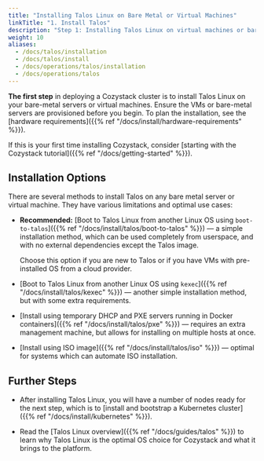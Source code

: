 ```yaml
---
title: "Installing Talos Linux on Bare Metal or Virtual Machines"
linkTitle: "1. Install Talos"
description: "Step 1: Installing Talos Linux on virtual machines or bare metal, ready to bootstrap Cozystack cluster."
weight: 10
aliases:
  - /docs/talos/installation
  - /docs/talos/install
  - /docs/operations/talos/installation
  - /docs/operations/talos
---
```


**The first step** in deploying a Cozystack cluster is to install Talos Linux on your bare-metal servers or virtual machines.
Ensure the VMs or bare-metal servers are provisioned before you begin.
To plan the installation, see the [hardware requirements]({{% ref "/docs/install/hardware-requirements" %}}).

If this is your first time installing Cozystack, consider [starting with the Cozystack tutorial]({{% ref "/docs/getting-started" %}}).

## Installation Options

There are several methods to install Talos on any bare metal server or virtual machine.
They have various limitations and optimal use cases:

-   **Recommended:** [Boot to Talos Linux from another Linux OS using `boot-to-talos`]({{% ref "/docs/install/talos/boot-to-talos" %}}) —
    a simple installation method, which can be used completely from userspace, and with no external dependencies except the Talos image.

    Choose this option if you are new to Talos or if you have VMs with pre-installed OS from a cloud provider.
-   [Boot to Talos Linux from another Linux OS using `kexec`]({{% ref "/docs/install/talos/kexec" %}}) — another simple installation method,
    but with some extra requirements. 
-   [Install using temporary DHCP and PXE servers running in Docker containers]({{% ref "/docs/install/talos/pxe" %}}) — 
    requires an extra management machine, but allows for installing on multiple hosts at once.
-   [Install using ISO image]({{% ref "/docs/install/talos/iso" %}}) — optimal for systems which can automate ISO installation.

## Further Steps

-   After installing Talos Linux, you will have a number of nodes ready for the next step, which is to
    [install and bootstrap a Kubernetes cluster]({{% ref "/docs/install/kubernetes" %}}).
    
-   Read the [Talos Linux overview]({{% ref "/docs/guides/talos" %}}) to learn why Talos Linux is the optimal OS choice for Cozystack
    and what it brings to the platform.
